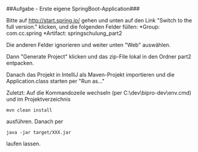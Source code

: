 
##Aufgabe - Erste eigene SpringBoot-Application###

Bitte auf http://start.spring.io/ gehen und unten auf den Link "Switch to the full version." klicken, und die folgenden Felder füllen:
*Group: com.cc.spring 
*Artifact: springschulung_part2

Die anderen Felder ignorieren und weiter unten "Web" auswählen.

Dann "Generate Project" klicken und das zip-File lokal in den Ordner part2 entpacken.

Danach das Projekt in IntelliJ als Maven-Projekt importieren und die Application.class starten per "Run as..."

Zuletzt: Auf die Kommandozeile wechseln (per C:\dev\bipro-dev\env.cmd) und im Projektverzeichnis

```
mvn clean install 
```

ausführen. Danach per 

```
java -jar target/XXX.jar
```
laufen lassen.
